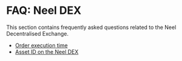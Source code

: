 # FAQ: Neel DEX

This section contains frequently asked questions related to the Neel Decentralised Exchange.

* [Order execution time](neel-dex/order-time.md)
* [Asset ID on the Neel DEX](neel-dex/asset-id.md)

